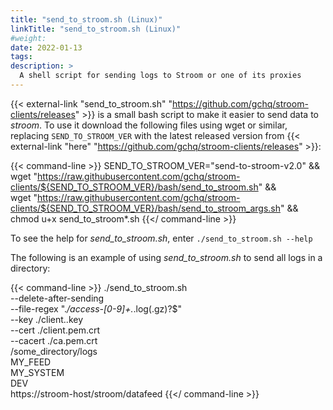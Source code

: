 ```yaml
---
title: "send_to_stroom.sh (Linux)"
linkTitle: "send_to_stroom.sh (Linux)"
#weight:
date: 2022-01-13
tags: 
description: >
  A shell script for sending logs to Stroom or one of its proxies
---
```


{{< external-link "send_to_stroom.sh" "https://github.com/gchq/stroom-clients/releases" >}} is a small bash script to make it easier to send data to _stroom_.
To use it download the following files using wget or similar, replacing `SEND_TO_STROOM_VER` with the latest released version from {{< external-link "here" "https://github.com/gchq/stroom-clients/releases" >}}:

{{< command-line >}}
SEND_TO_STROOM_VER="send-to-stroom-v2.0" && \
    wget "https://raw.githubusercontent.com/gchq/stroom-clients/${SEND_TO_STROOM_VER}/bash/send_to_stroom.sh" && \
    wget "https://raw.githubusercontent.com/gchq/stroom-clients/${SEND_TO_STROOM_VER}/bash/send_to_stroom_args.sh" && \
    chmod u+x send_to_stroom*.sh
{{</ command-line >}}

To see the help for _send_to_stroom.sh_, enter `./send_to_stroom.sh --help`

The following is an example of using _send_to_stroom.sh_ to send all logs in a directory:

{{< command-line >}}
./send_to_stroom.sh \
    --delete-after-sending \
    --file-regex ".*/access-[0-9]+.*\.log(\.gz)?$" \
    --key ./client..key \
    --cert ./client.pem.crt \
    --cacert ./ca.pem.crt \
    /some_directory/logs \
    MY_FEED \
    MY_SYSTEM \
    DEV \
    https://stroom-host/stroom/datafeed
{{</ command-line >}}
